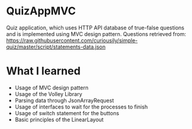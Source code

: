 # QuizAppMVC
Quiz application, which uses HTTP API database of true-false questions and is implemented using MVC design pattern.
Questions retrieved from: https://raw.githubusercontent.com/curiousily/simple-quiz/master/script/statements-data.json
# What I learned
* Usage of MVC design pattern
* Usage of the Volley Library
* Parsing data through JsonArrayRequest
* Usage of interfaces to wait for the processes to finish
* Usage of switch statement for the buttons 
* Basic principles of the LinearLayout

